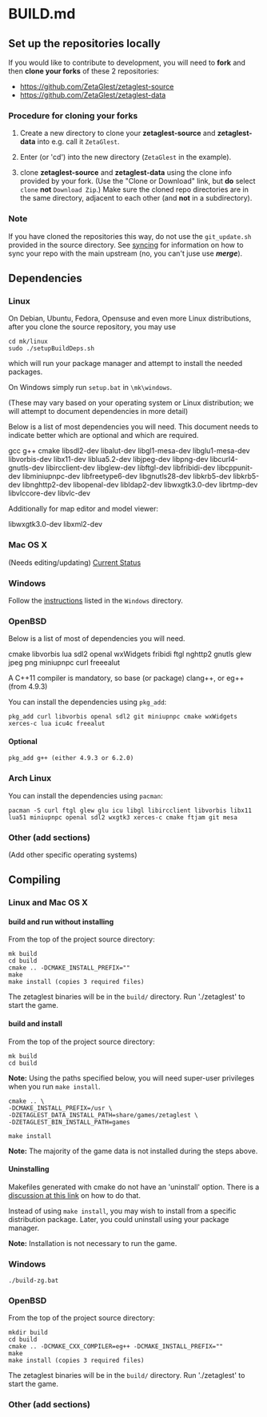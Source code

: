 # BUILD.md

## Set up the repositories locally

If you would like to contribute to development, you will need to
**fork** and then **clone your forks** of these 2 repositories:

* https://github.com/ZetaGlest/zetaglest-source
* https://github.com/ZetaGlest/zetaglest-data

### Procedure for cloning your forks

1. Create a new directory to clone your **zetaglest-source** and
**zetaglest-data** into e.g. call it `ZetaGlest`.

2. Enter (or 'cd') into the new directory (`ZetaGlest` in the example).

3. clone **zetaglest-source** and **zetaglest-data** using the clone
info provided by your fork. (Use the "Clone or Download" link, but
**do** select `clone` **not** `Download Zip`.) Make sure the cloned
repo directories are in the same directory, adjacent to each other (and
**not** in a subdirectory).

### Note

If you have cloned the repositories this way, do not use the
`git_update.sh` provided in the source directory. See
[syncing](https://github.com/ZetaGlest/zetaglest-source/blob/develop/CONTRIBUTING.md#syncing)
for information on how to sync your repo with the main upstream (no,
you can't juse use **_merge_**).

## Dependencies

### Linux

On Debian, Ubuntu, Fedora, Opensuse and even more Linux distributions,
after you clone the source repository, you may use

    cd mk/linux
    sudo ./setupBuildDeps.sh

which will run your package manager and attempt to install the needed packages.

On Windows simply run `setup.bat` in `\mk\windows`.

(These may vary based on your operating system or Linux distribution;
we will attempt to document dependencies in more detail)

Below is a list of most dependencies you will need. This document needs
to indicate better which are optional and which are required.

gcc g++ cmake libsdl2-dev libalut-dev libgl1-mesa-dev libglu1-mesa-dev libvorbis-dev
 libx11-dev liblua5.2-dev libjpeg-dev libpng-dev libcurl4-gnutls-dev libircclient-dev
 libglew-dev libftgl-dev libfribidi-dev libcppunit-dev libminiupnpc-dev libfreetype6-dev
libgnutls28-dev libkrb5-dev libkrb5-dev libnghttp2-dev libopenal-dev libldap2-dev
libwxgtk3.0-dev librtmp-dev libvlccore-dev libvlc-dev

Additionally for map editor and model viewer:

libwxgtk3.0-dev libxml2-dev

### Mac OS X

(Needs editing/updating)
[Current Status](https://github.com/ZetaGlest/zetaglest-source/issues/25)

### Windows

Follow the [instructions](https://github.com/ZetaGlest/zetaglest-source/blob/develop/mk/windows/README.md) listed in the `Windows` directory.

### OpenBSD

Below is a list of most of dependencies you will need.

cmake libvorbis lua sdl2 openal wxWidgets fribidi ftgl nghttp2 gnutls glew jpeg png
miniupnpc curl freeealut

A C++11 compiler is mandatory, so base (or package) clang++, or eg++ (from 4.9.3)

You can install the dependencies using `pkg_add`:

`pkg_add curl libvorbis openal sdl2 git miniupnpc cmake wxWidgets
xerces-c lua icu4c freealut`

#### Optional

`pkg_add g++ (either 4.9.3 or 6.2.0)`

### Arch Linux

You can install the dependencies using `pacman`:

`pacman -S curl ftgl glew glu icu libgl libircclient libvorbis libx11
lua51 miniupnpc openal sdl2 wxgtk3 xerces-c cmake ftjam git mesa`

### Other (add sections)

(Add other specific operating systems)

## Compiling

### Linux and Mac OS X

#### build and run without installing

From the top of the project source directory:

    mk build
    cd build
    cmake .. -DCMAKE_INSTALL_PREFIX=""
    make
    make install (copies 3 required files)

The zetaglest binaries will be in the `build/` directory. Run
'./zetaglest' to start the game.

#### build and install

From the top of the project source directory:

    mk build
    cd build

**Note:** Using the paths specified below, you will need super-user
privileges when you run `make install`.

    cmake .. \
    -DCMAKE_INSTALL_PREFIX=/usr \
    -DZETAGLEST_DATA_INSTALL_PATH=share/games/zetaglest \
    -DZETAGLEST_BIN_INSTALL_PATH=games

    make install

**Note:** The majority of the game data is not installed during the
steps above.

#### Uninstalling

Makefiles generated with cmake do not have an 'uninstall' option. There
is a [discussion at this
link](https://stackoverflow.com/questions/41471620/cmake-support-make-uninstall)
on how to do that.

Instead of using `make install`, you may wish to install from a
specific distribution package. Later, you could uninstall using your package
manager.

**Note:** Installation is not necessary to run the game.

### Windows

    ./build-zg.bat

### OpenBSD

From the top of the project source directory:

    mkdir build
    cd build
    cmake .. -DCMAKE_CXX_COMPILER=eg++ -DCMAKE_INSTALL_PREFIX=""
    make
    make install (copies 3 required files)

The zetaglest binaries will be in the `build/` directory. Run
'./zetaglest' to start the game.

### Other (add sections)
